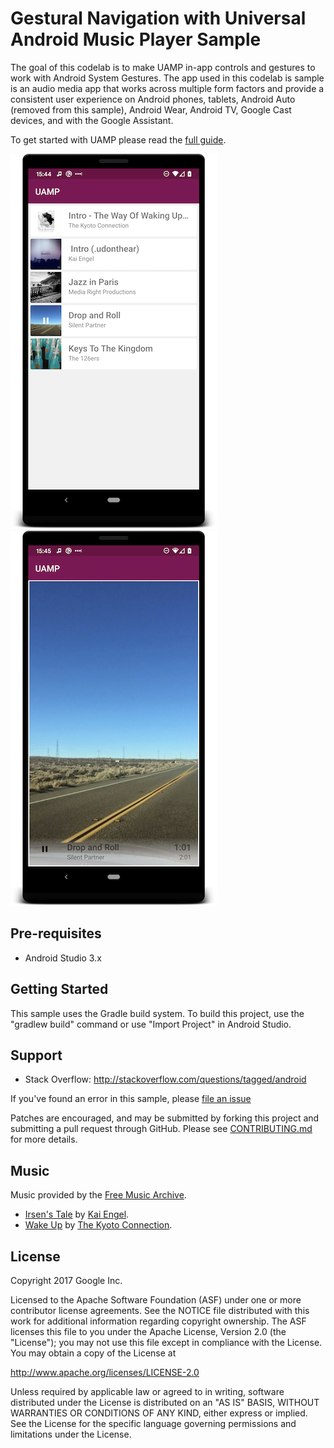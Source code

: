 Gestural Navigation with Universal Android Music Player Sample
=====================================

The goal of this codelab is to make UAMP in-app controls and gestures to work with Android System Gestures. The app used in this codelab is sample is  an audio media app that works
across multiple form factors and provide a consistent user experience
on Android phones, tablets, Android Auto (removed from this sample), Android Wear, Android TV, Google Cast devices,
and with the Google Assistant. 

To get started with UAMP please read the [full guide](docs/FullGuide.md).

![Screenshot showing UAMP's UI for browsing albums and songs](docs/images/1-browse-albums-screenshot.png "Browse albums screenshot")
![Screenshot showing UAMP's UI for playing a song](docs/images/2-play-song-screenshot.png "Play song screenshot")

Pre-requisites
--------------

- Android Studio 3.x

Getting Started
---------------

This sample uses the Gradle build system. To build this project, use the
"gradlew build" command or use "Import Project" in Android Studio.

Support
-------

- Stack Overflow: http://stackoverflow.com/questions/tagged/android

If you've found an error in this sample, please
[file an issue](https://github.com/googlesamples/android-UniversalMusicPlayer/issues)

Patches are encouraged, and may be submitted by forking this project and
submitting a pull request through GitHub. Please see [CONTRIBUTING.md](CONTRIBUTING.md) for more
details.

Music
-----

Music provided by the [Free Music Archive](http://freemusicarchive.org/).

- [Irsen's Tale](http://freemusicarchive.org/music/Kai_Engel/Irsens_Tale/) by
[Kai Engel](http://freemusicarchive.org/music/Kai_Engel/).
- [Wake Up](http://freemusicarchive.org/music/The_Kyoto_Connection/Wake_Up_1957/) by
[The Kyoto Connection](http://freemusicarchive.org/music/The_Kyoto_Connection/).

License
-------

Copyright 2017 Google Inc.

Licensed to the Apache Software Foundation (ASF) under one or more contributor
license agreements.  See the NOTICE file distributed with this work for
additional information regarding copyright ownership.  The ASF licenses this
file to you under the Apache License, Version 2.0 (the "License"); you may not
use this file except in compliance with the License.  You may obtain a copy of
the License at

  http://www.apache.org/licenses/LICENSE-2.0

Unless required by applicable law or agreed to in writing, software
distributed under the License is distributed on an "AS IS" BASIS, WITHOUT
WARRANTIES OR CONDITIONS OF ANY KIND, either express or implied.  See the
License for the specific language governing permissions and limitations under
the License.

